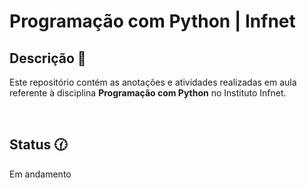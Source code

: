# Programação com Python | Infnet

## Descrição 📝
Este repositório contém as anotações e atividades realizadas em aula referente à disciplina **Programação com Python** no Instituto Infnet.

<br>

## Status 🕜
Em andamento

<br>
